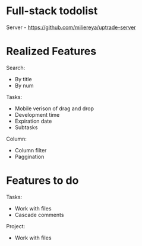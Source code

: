 # Full-stack todolist

Server - https://github.com/miliereya/uptrade-server

# Realized Features

Search:

  - By title
  - By num
	
Tasks:

  - Mobile verison of drag and drop
  - Development time
  - Expiration date
  - Subtasks
	
Column:

  - Column filter
  - Paggination
	
# Features to do

Tasks:

  - Work with files
  - Cascade comments
	
Project:

  - Work with files
